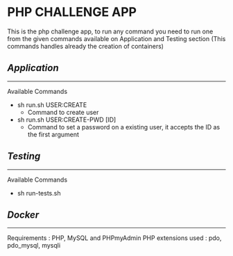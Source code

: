 # PHP CHALLENGE APP
This is the php challenge app, to run any command you need to run one from the given commands available on Application and Testing section (This commands handles already the creation of containers)
## ***Application***
------------------
Available Commands
- sh run.sh USER:CREATE
    - Command to create user
- sh run.sh USER:CREATE-PWD [ID]
    - Command to set a password on a existing user, it accepts the ID as the first argument
## ***Testing***
------------------
Available Commands
- sh run-tests.sh
## ***Docker***
------------------
Requirements : PHP, MySQL and PHPmyAdmin
PHP extensions used : pdo, pdo_mysql, mysqli
